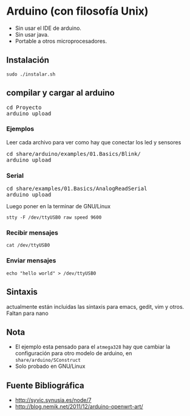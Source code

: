 Arduino (con filosofía Unix)
============================

- Sin usar el IDE de arduino.
- Sin usar java.
- Portable a otros microprocesadores.

## Instalación

`sudo ./instalar.sh`

## compilar y cargar al arduino

<pre>
cd Proyecto
arduino upload
</pre>

### Ejemplos
Leer cada archivo para ver como hay que conectar los led y sensores

<pre>
cd share/arduino/examples/01.Basics/Blink/
arduino upload
</pre>

### Serial

<pre>
cd share/examples/01.Basics/AnalogReadSerial
arduino upload
</pre>

Luego poner en la terminar de GNU/Linux

`stty -F /dev/ttyUSB0 raw speed 9600`

### Recibir mensajes

`cat /dev/ttyUSB0`
### Enviar mensajes

`echo "hello world" > /dev/ttyUSB0`

## Sintaxis

actualmente están incluidas las sintaxis para emacs, gedit, vim y otros. Faltan para nano

## Nota

- El ejemplo esta pensado para el `atmega328` hay que cambiar la configuración para otro modelo de arduino, en `share/arduino/SConstruct`
- Solo probado en GNU/Linux

## Fuente Bibliográfica

- http://syvic.synusia.es/node/7
- http://blog.nemik.net/2011/12/arduino-openwrt-art/

